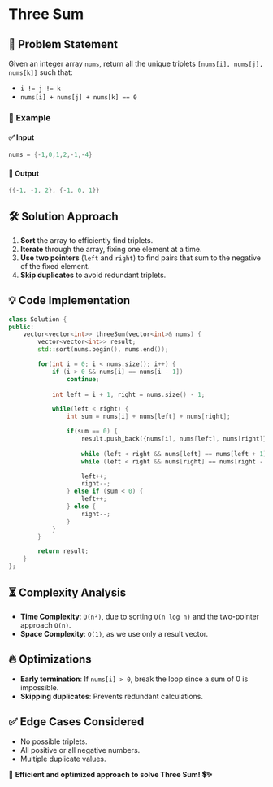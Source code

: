 # Three Sum

## 🚀 Problem Statement
Given an integer array `nums`, return all the unique triplets `[nums[i], nums[j], nums[k]]` such that:
- `i != j != k`
- `nums[i] + nums[j] + nums[k] == 0`

### 🔹 Example
#### ✅ Input
```cpp
nums = {-1,0,1,2,-1,-4}
```
#### 🎯 Output
```cpp
{{-1, -1, 2}, {-1, 0, 1}}
```

## 🛠️ Solution Approach
1. **Sort** the array to efficiently find triplets.
2. **Iterate** through the array, fixing one element at a time.
3. **Use two pointers** (`left` and `right`) to find pairs that sum to the negative of the fixed element.
4. **Skip duplicates** to avoid redundant triplets.

## 💡 Code Implementation
```cpp
class Solution {
public:
    vector<vector<int>> threeSum(vector<int>& nums) {
        vector<vector<int>> result;
        std::sort(nums.begin(), nums.end());

        for(int i = 0; i < nums.size(); i++) {
            if (i > 0 && nums[i] == nums[i - 1])
                continue;
            
            int left = i + 1, right = nums.size() - 1;

            while(left < right) {
                int sum = nums[i] + nums[left] + nums[right];

                if(sum == 0) {
                    result.push_back({nums[i], nums[left], nums[right]});
                    
                    while (left < right && nums[left] == nums[left + 1]) left++;
                    while (left < right && nums[right] == nums[right - 1]) right--;

                    left++;
                    right--;
                } else if (sum < 0) {
                    left++;
                } else {
                    right--;
                }
            }
        }

        return result;
    }
};
```

## ⏳ Complexity Analysis
- **Time Complexity**: `O(n²)`, due to sorting `O(n log n)` and the two-pointer approach `O(n)`.
- **Space Complexity**: `O(1)`, as we use only a result vector.

## 🔥 Optimizations
- **Early termination**: If `nums[i] > 0`, break the loop since a sum of 0 is impossible.
- **Skipping duplicates**: Prevents redundant calculations.

## ✅ Edge Cases Considered
- No possible triplets.
- All positive or all negative numbers.
- Multiple duplicate values.

📌 **Efficient and optimized approach to solve Three Sum! 💲✨**

